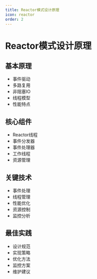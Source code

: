 ```yaml
---
title: Reactor模式设计原理
icon: reactor
order: 2
---
```


# Reactor模式设计原理

## 基本原理
- 事件驱动
- 多路复用
- 非阻塞IO
- 线程模型
- 性能特点

## 核心组件
- Reactor线程
- 事件分发器
- 事件处理器
- 工作线程
- 资源管理

## 关键技术
- 事件处理
- 线程管理
- 性能优化
- 资源控制
- 监控分析

## 最佳实践
- 设计规范
- 实现策略
- 优化方法
- 监控方案
- 维护建议
